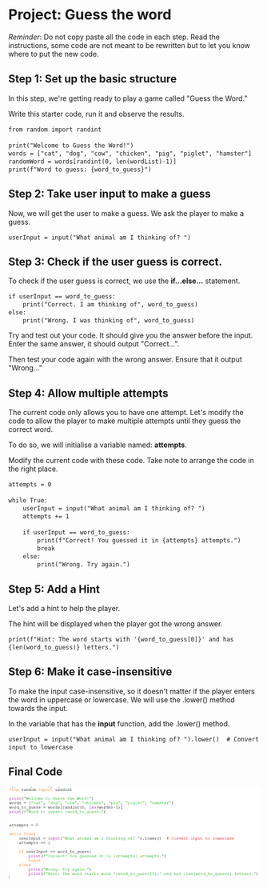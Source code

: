 # Project: Guess the word

*Reminder*: Do not copy paste all the code in each step. Read the instructions, some code are not meant to be rewritten but to let you know where to put the new code.

## Step 1: Set up the basic structure

In this step, we're getting ready to play a game called "Guess the Word." 

Write this starter code, run it and observe the results.

    from random import randint

    print("Welcome to Guess the Word!")
    words = ["cat", "dog", "cow", "chicken", "pig", "piglet", "hamster"]
    randomWord = words[randint(0, len(wordList)-1)]
    print(f"Word to guess: {word_to_guess}")


## Step 2: Take user input to make a guess

Now, we will get the user to make a guess. We ask the player to make a guess.

    userInput = input("What animal am I thinking of? ")

## Step 3: Check if the user guess is correct.

To check if the user guess is correct, we use the **if...else...** statement.

    if userInput == word_to_guess:
        print("Correct. I am thinking of", word_to_guess)
    else:
        print("Wrong. I was thinking of", word_to_guess)


Try and test out your code. It should give you the answer before the input. Enter the same answer, it should output "Correct...".

Then test your code again with the wrong answer. Ensure that it output "Wrong..."


## Step 4: Allow multiple attempts

The current code only allows you to have one attempt. Let's modify the code to allow the player to make multiple attempts until they guess the correct word.

To do so, we will initialise a variable named: **attempts**.

Modify the current code with these code. Take note to arrange the code in the right place.

    attempts = 0

    while True:
        userInput = input("What animal am I thinking of? ")
        attempts += 1

        if userInput == word_to_guess:
            print(f"Correct! You guessed it in {attempts} attempts.")
            break
        else:
            print("Wrong. Try again.")


## Step 5: Add a Hint

Let's add a hint to help the player.

The hint will be displayed when the player got the wrong answer.

    print(f"Hint: The word starts with '{word_to_guess[0]}' and has {len(word_to_guess)} letters.")


## Step 6: Make it case-insensitive
To make the input case-insensitive, so it doesn't matter if the player enters the word in uppercase or lowercase. We will use the .lower() method towards the input.

In the variable that has the **input** function, add the .lower() method.

    userInput = input("What animal am I thinking of? ").lower()  # Convert input to lowercase



## Final Code

![](images/py_guess_the_word_final_code.png)